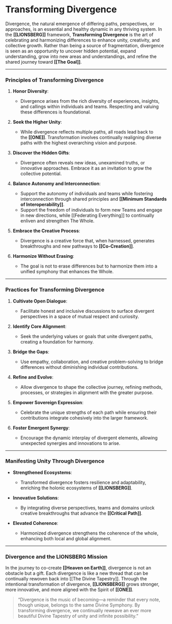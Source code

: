 # Transforming Divergence

Divergence, the natural emergence of differing paths, perspectives, or approaches, is an essential and healthy dynamic in any thriving system. In the **[[LIONSBERG]]** framework, **Transforming Divergence** is the art of celebrating and harmonizing differences to enhance unity, creativity, and collective growth. Rather than being a source of fragmentation, divergence is seen as an opportunity to uncover hidden potential, expand understanding, grow into new areas and understandings, and refine the shared journey toward **[[The Goal]]**.

---

### **Principles of Transforming Divergence**

1. **Honor Diversity**:
    
    - Divergence arises from the rich diversity of experiences, insights, and callings within individuals and teams. Respecting and valuing these differences is foundational.
2. **Seek the Higher Unity**:
    
    - While divergence reflects multiple paths, all roads lead back to the **[[ONE]]**. Transformation involves continually realigning diverse paths with the highest overarching vision and purpose.
3. **Discover the Hidden Gifts**:
    
    - Divergence often reveals new ideas, unexamined truths, or innovative approaches. Embrace it as an invitation to grow the collective potential.
4. **Balance Autonomy and Interconnection**:
    
    - Support the autonomy of individuals and teams while fostering interconnection through shared principles and **[[Minimum Standards of Interoperability]]**.  
    - Support the freedom of individuals to form new Teams and engage in new directions, while [[Federating Everything]] to continually enliven and strengthen The Whole. 
5. **Embrace the Creative Process**:
    
    - Divergence is a creative force that, when harnessed, generates breakthroughs and new pathways to **[[Co-Creation]]**.
6. **Harmonize Without Erasing**:
    
    - The goal is not to erase differences but to harmonize them into a unified symphony that enhances the Whole.

---

### **Practices for Transforming Divergence**

1. **Cultivate Open Dialogue**:
    
    - Facilitate honest and inclusive discussions to surface divergent perspectives in a space of mutual respect and curiosity.
2. **Identify Core Alignment**:
    
    - Seek the underlying values or goals that unite divergent paths, creating a foundation for harmony.
3. **Bridge the Gaps**:
    
    - Use empathy, collaboration, and creative problem-solving to bridge differences without diminishing individual contributions.
4. **Refine and Evolve**:
    
    - Allow divergence to shape the collective journey, refining methods, processes, or strategies in alignment with the greater purpose.
5. **Empower Sovereign Expression**:
    
    - Celebrate the unique strengths of each path while ensuring their contributions integrate cohesively into the larger framework.
6. **Foster Emergent Synergy**:
    
    - Encourage the dynamic interplay of divergent elements, allowing unexpected synergies and innovations to arise.

---

### **Manifesting Unity Through Divergence**

- **Strengthened Ecosystems**:
    
    - Transformed divergence fosters resilience and adaptability, enriching the holonic ecosystems of **[[LIONSBERG]]**.
- **Innovative Solutions**:
    
    - By integrating diverse perspectives, teams and domains unlock creative breakthroughs that advance the **[[Critical Path]]**.
- **Elevated Coherence**:
    
    - Harmonized divergence strengthens the coherence of the whole, enhancing both local and global alignment.

---

### **Divergence and the LIONSBERG Mission**

In the journey to co-create **[[Heaven on Earth]]**, divergence is not an obstacle but a gift. Each divergence is like a new thread that can be continually rewoven back into [[The Divine Tapestry]]. Through the intentional transformation of divergence, **[[LIONSBERG]]** grows stronger, more innovative, and more aligned with the Spirit of **[[ONE]]**.

> “Divergence is the music of becoming—a reminder that every note, though unique, belongs to the same Divine Symphony. By transforming divergence, we continually reweave an ever more beautiful Divine Tapestry of unity and infinite possibility.”

